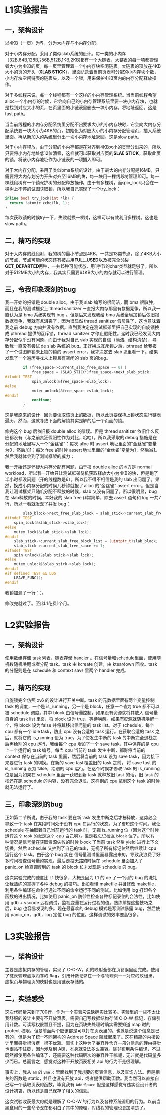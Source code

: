 # L1实验报告

## 一，架构设计

以4KB（一页）为界，分为大内存与小内存分配。

对于小内存分配，采用了类似slab系统的设计。每一类的小内存（32B,64B,128B,256B,512B,1KB,2KB)都有一个大链表，大链表的每一项都管理者大小为4KB的页，每一页里管理着一个小内存块空闲链表。大链表的项放在4KB大小的页的开头（**SLAB STICK**），里面记录着当前页表可分配的小内存块个数，小内存块空闲链表的链表头，以及一个锁，用来保护4KB页内的内存分配释放操作。

对于多线程来说，每一个线程都有一个这样的小内存管理系统。当当前线程希望alloc一个小内存的时候，它会向自己的小内存管理系统里要一块小内存块，也就是找到对应大小的页，在页里面的小链表里删去一块小内存，将地址返回。这是fast path。

当当前线程的小内存分配系统里分配不出要求大小的小内存块时，它会向大内存分配系统要一块大小为4KB的页，初始化为对应大小的小内存分配管理页，插入系统里面。再从新加入的系统里分出一块小内存地址返回。这是slow path。

对于小内存释放，由于分配的小内存都是在对齐到4KB大小的页里分出来的，所以只要将小内存地址低12位清零，这样就可以获取对应页的**SLAB STICK**，获取此页的锁，将该小内存地址作为小链表的一项插入即可。

对于大内存分配，采用了类似bma系统的设计。由于最大的内存分配是16MB，只需要将大内存划分为开头对齐至16MB的块，每一块用一棵线段树管理即可。每一棵线段树有一个锁保护树的分配释放操作。由于有多棵树，而spin_lock只会在一棵树上不停的试图获取锁，所以我自己实现了一个try_lock：

```c
inline bool try_lock(int *lk) {
  return !atomic_xchg(lk, 1);
}
```

每次获取锁的时候try一下，失败就换一棵树，这样可以有效利用多棵树。这也是slow path。

## 二，精巧的实现

对于大内存的线段树，我的树的最小节点是4KB，一共是13类节点，除了4KB大小的节点，节点可能的状态还有被占用**FULL_USED**以及被完全分裂**GET_DEPARTED**两种，一共15种可能状态，用1字节的char类型就足够了。所以对于512MB大小的内存，我其实只需要64KB大小的内存就可以进行管理。

## 三，令我印象深刻的bug

我一开始的报错是 double alloc，由于我 slab 编写的很简洁，而 bma 很臃肿，而且在我的测试框架上 thread sanitizer 一直报大内存那里有数据竞争，所以我一直认为是 bma 系统实现有 bug 。但是后来发现我给 bma 系统全局加锁后依旧报数据竞争，我就有点沮丧了，因为很显然 thread sanitizer 假阳性了，这也意味着我之前 debug 方向并没有依据。直到我决定在测试框架里把自己实现的自旋锁换成 pthread 提供的互斥锁，thread sanitizer 才停止假阳性。这时我已经发现大内存分配似乎没有问题，而由于我对自己 slab 实现的自信（简洁，结构清楚），导致我一直没有尝试 de slab 系统的 bug。正好换成互斥锁之后，pthread 给我报了一个试图解锁未上锁的锁的 assert error，我才决定去 slab 那里看一下。结果发现了一个遍历寻找未上锁且有空闲的 slab 页的bug。

``` C
        if (free_space->current_slab_free_space == 0) {
            free_space = (SLAB_STICK*)free_space->next_slab_stick;
#ifndef TEST
            spin_unlock(&free_space->slab_lock);
#else
            mutex_unlock(&free_space->slab_lock);
#endif
            continue;
        }
```

这是我原来的设计，因为要读取该页上的数据，所以此页要保持上锁状态进行链表遍历，然而，这就导致下面的解锁其实是解的后一个页面的锁。

修完这个 bug 后依旧报 double alloc 的错误。但是 thread sanitizer 依旧什么反应都没有（与之前疯狂假阳性作为对比，哈哈）。所以我采取的 debug 措施是在分配的地址里写入一个“金丝雀”：每次 alloc 时 assert 地址里面的“金丝雀”变量为0，然后加1；每次 free 的时候 assert 地址里面的“金丝雀”变量为1，然后减1。然后我就体会到了测试框架的威力：

我一开始还是怀疑大内存分配有问题，由于报 double alloc 的地方是 normal workload，所以我一开始只让测试框架随机获取释放大小为4KB的块，但是跑了半小时都没问题（开的线程数是6）。所以我不得不相信是我的 slab 出问题了。果然，换成小内存分配的时候几秒钟就报了 alloc 的“金丝雀” assert error。但是当我让测试框架只随机分配不释放的时候，slab 又没有问题了。所以很明显，bug在 slab释放的时候。幸好我的 slab free 非常简单，除去 assert 语句和 log 一共7行，所以一看就发现了并发 bug：

```C
		slab_block->next_free_slab_block = slab_stick->current_slab_free_block_list;
#ifndef TEST
    spin_lock(&slab_stick->slab_lock);
#else
    mutex_lock(&slab_stick->slab_lock);
#endif
    slab_stick->current_slab_free_block_list = (uintptr_t)slab_block;
    slab_stick->current_slab_free_space += 1;
#ifndef TEST
    spin_unlock(&slab_stick->slab_lock);
#else
    mutex_unlock(&slab_stick->slab_lock);
#endif
#if defined TEST && LOG
    LEAVE_FUNC();
#endif
```

我锁加漏了一行：）。

修改完就过了。至此L1花费1个月。

# L2实验报告

## 一，架构设计

使用数组存储 task 列表，链表存储 handler 。在信号量和schedule里面，使用随机数随机唤醒或者分配 task。task 由 kcreate 创建，由 kteardown 回收。task 的分配则是在 schedule 和 context save 里两个 handler 完成。

## 二，精巧的实现

自旋锁完全仿照 xv6 的设计进行开关中断。task 的元数据里面有两个变量控制 task 的调度，一个是 is_running，另一个是 block，任意一个值为 true 都不可以被 schedule 调度。其中 block 由信号量控制，如果没有资源就将其放入 信号量自身的 task list 里面，将 block 设为 true，等待唤醒。如果有资源就随机唤醒一个，将 block 设为 false 并将其移出信号量的 task list。对于 schedule，每个 cpu 都有一个 idle task，防止 cpu 没有合适的 task 运行。在获取合适的 task 之后，就将它的 is_running 设为 true。为了使发生中断的 task 的中断完全退栈之后再给别的 cpu 运行，我给每个 cpu 增加了一个 save task，其中保存的是 cpu 上一个运行的 task 编号。每当 cpu 当前的 task 发生中断，都得将当前的 context 保存在当前的 task 里面，然后将当前的 task 设为 save task，因为接下来要进行 task 的切换。在新的 save tast 覆盖旧的 task 之前， 将 save tast 的 is_running 设为 false，给别的 cpu 运行。在这个时候才修改 task 的 is_running 位是因为如果在 schedule 里面一获取到新 task 就释放旧 task 的话，旧 task 的栈还在跑 schedule 的内容，没有完全退栈，这样别的 cpu 拿到这个 task 的时候就无法运行了。

## 三，印象深刻的bug

正如第二节所说，由于我的 task 要在新 task 发生中断之后才被释放，这势必会导致一个 task 在某段时间处于没有 cpu 在运行的状态。为了缩短这个时间。我让 schedule 在抽取到自己当前运行的 task 时，无视  is_running 位（因为这个时候运行这个 task 的就是这个 cpu 自己啊）。但是我忘记检查 block 位了。所以有一种情况是信号量在获取资源失败的时候 block 了当前 task 然后 yield 进行上下文切换，然后 schedule 又抽到了自己的task，无视了所有标记位然后继续让 cpu 运行这个 task。由于这个 bug 实在 信号量测试里面暴露出来的，导致我浪费了好多时间检查信号量的实现，最后走投无路的时候在 schedule 里面加入了 panic_on 检查调度到的 task 的 block 位才发现是 schedule 的 bug。

这次实验完成的速度比 L1 快很多，大概是因为 L1 的 de 了一个月的 bug 的洗礼让我熟练的掌握了各种 debug 的技巧。比如看懂 makefile 并且修改 makefile，利用条件编译在命令行通过不同的命令运行不同的测试。比如使用 log 打印各个函数的进出情况，比如使用 panic_on 防御性检查各种标记录位的合法性，比如使用 gdb + vscode 远程调试，监视变量在运行过程的值。熟练掌握这些技巧之后，bug 也容易发现的多。现在最喜欢的 debug 模式是写测试暴露 bug，然后使用 panic_on，gdb，log 定位 bug 的位置。这样调试的效率要高很多。



# L3实验报告

## 一，架构设计

主要是虚拟内存的管理，实现了 C-O-W，页的映射全部在页错误里面完成。使用了链表管理虚拟内存的 flag，引用计数记录在一个与物理页一一对应的数组里。虚拟页与物理页的映射也是用链表存储的。

## 二，实验感受

这次代码量来到了700行，作为一个实验来说缺确实比较多。实验里的一些不太让我舒服的设计主要有不开放页表，需要自己写数据结构存储 C-O-W 标记，存储引用计数。可读写权限暂且不提，因为在页缺失处理时确实需要知道 map 时的 protect 权限。但是前面两个应该都是可以打在页表里的。也就是说这个信息是已有的，但是为了统一不同架构的 Address Space 隐藏起来了。这在精简的内核设计里面感觉很浪费，很不优雅。事实上这种为了兼容性舍弃一部分信息的理由感觉也很站不住脚，因为涉及到 ABI，本身就没法多么兼容。除非使用条件编译，不过既然都使用条件编译了，还需要这种代码层次的兼容性干嘛呢，无非就是代码量多少而已。总而言之，感觉对这种不开放页表相关 api 的行为不是很理解。

事实上，我从 `am` 的 `vme.c` 里面找到了我想要的页表信息，以及查询方法。但是相关的函数是 static，并且也没有开放 api，或者提供帮助函数。我当然可以直接自己写一个读取页表的函数，毕竟我有 `AddrSpace` 但是这样感觉有违实验设计者的设计初衷，所以还是自己保存了相关的信息。

这次试验收获最大的就是理解了 C-O-W 的行为以及各种系统调用的行为。以前当黑盒用的一些命令现在都明白了其中的原理，对线程的管理也更加清楚了。